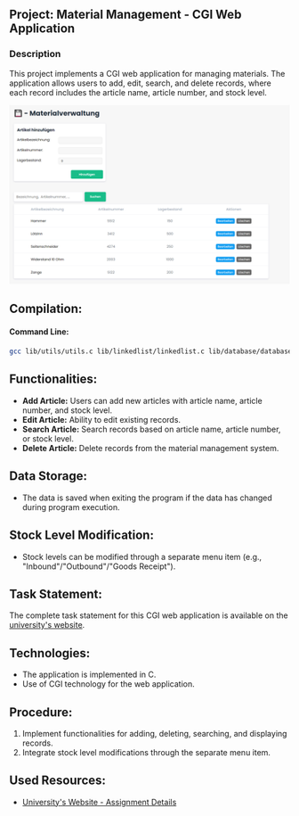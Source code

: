 ## Project: Material Management - CGI Web Application

### Description
This project implements a CGI web application for managing materials. The application allows users to add, edit, search, and delete records, where each record includes the article name, article number, and stock level.

![PREVIEW](https://github.com/EricSource-io/Materialverwaltung/blob/main/preview.png)

## Compilation:

#### Command Line:
```bash
gcc lib/utils/utils.c lib/linkedlist/linkedlist.c lib/database/database.c main.c -o beleg.cgi
```
## Functionalities:
- **Add Article:** Users can add new articles with article name, article number, and stock level.
- **Edit Article:** Ability to edit existing records.
- **Search Article:** Search records based on article name, article number, or stock level.
- **Delete Article:** Delete records from the material management system.

## Data Storage:
- The data is saved when exiting the program if the data has changed during program execution.

## Stock Level Modification:
- Stock levels can be modified through a separate menu item (e.g., "Inbound"/"Outbound"/"Goods Receipt").

## Task Statement:
The complete task statement for this CGI web application is available on the [university's website](https://www2.htw-dresden.de/~beck/PSPI/Belegaufgaben/PspCB2.html).

## Technologies:
- The application is implemented in C.
- Use of CGI technology for the web application.

## Procedure:
1. Implement functionalities for adding, deleting, searching, and displaying records.
2. Integrate stock level modifications through the separate menu item.

## Used Resources:
- [University's Website - Assignment Details](https://www2.htw-dresden.de/~beck/PSPI/Belegaufgaben/PspCB2.html)

